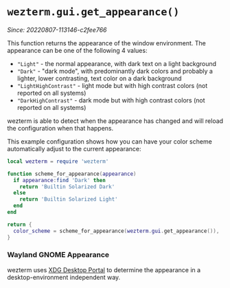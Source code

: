 # `wezterm.gui.get_appearance()`

*Since: 20220807-113146-c2fee766*

This function returns the appearance of the window environment.  The appearance
can be one of the following 4 values:

* `"Light"` - the normal appearance, with dark text on a light background
* `"Dark"` - "dark mode", with predominantly dark colors and probably a lighter, lower contrasting, text color on a dark background
* `"LightHighContrast"` - light mode but with high contrast colors (not reported on all systems)
* `"DarkHighContrast"` - dark mode but with high contrast colors (not reported on all systems)

wezterm is able to detect when the appearance has changed and will reload the
configuration when that happens.

This example configuration shows how you can have your color scheme
automatically adjust to the current appearance:

```lua
local wezterm = require 'wezterm'

function scheme_for_appearance(appearance)
  if appearance:find 'Dark' then
    return 'Builtin Solarized Dark'
  else
    return 'Builtin Solarized Light'
  end
end

return {
  color_scheme = scheme_for_appearance(wezterm.gui.get_appearance()),
}
```

### Wayland GNOME Appearance

wezterm uses [XDG Desktop
Portal](https://flatpak.github.io/xdg-desktop-portal/) to determine the
appearance in a desktop-environment independent way.

